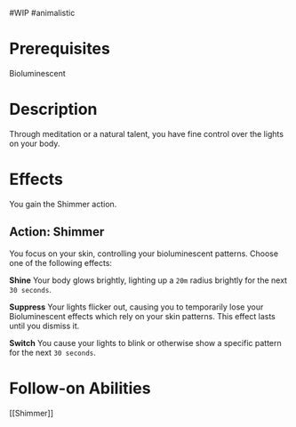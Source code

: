 #WIP #animalistic 

# Prerequisites

Bioluminescent

# Description

Through meditation or a natural talent, you have fine control over the lights on your body.

# Effects

You gain the Shimmer action. 

## Action: Shimmer

You focus on your skin, controlling your bioluminescent patterns. Choose one of the following effects:

**Shine**
Your body glows brightly, lighting up a `20m` radius brightly for the next `30 seconds`.

**Suppress**
Your lights flicker out, causing you to temporarily lose your Bioluminescent effects which rely on your skin patterns. This effect lasts until you dismiss it.

**Switch**
You cause your lights to blink or otherwise show a specific pattern for the next `30 seconds`.

# Follow-on Abilities

[[Shimmer]]